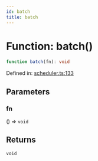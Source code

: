 ```yaml
---
id: batch
title: batch
---
```


<!-- DO NOT EDIT: this page is autogenerated from the type comments -->

# Function: batch()

```ts
function batch(fn): void
```

Defined in: [scheduler.ts:133](https://github.com/TanStack/store/blob/main/packages/store/src/scheduler.ts#L133)

## Parameters

### fn

() => `void`

## Returns

`void`
